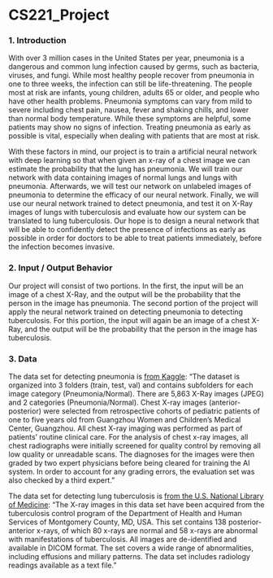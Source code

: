 # CS221_Project

### 1. Introduction
With over 3 million cases in the United States per year, pneumonia is a dangerous and common lung infection caused by germs, such as bacteria, viruses, and fungi. While most healthy people recover from pneumonia in one to three weeks, the infection can still be life-threatening. The people most at risk are infants, young children, adults 65 or older, and people who have other health problems. Pneumonia symptoms can vary from mild to severe including chest pain, nausea, fever and shaking chills, and lower than normal body temperature. While these symptoms are helpful, some patients may show no signs of infection. Treating pneumonia as early as possible is vital, especially when dealing with patients that are most at risk. 

With these factors in mind, our project is to train a artificial neural network with deep learning so that when given an x-ray of a chest image we can estimate the probability that the lung has pneumonia. We will train our network with data containing images of normal lungs and lungs with pneumonia. Afterwards, we will test our network on unlabeled images of pneumonia to determine the efficacy of our neural network. Finally, we will use our neural network trained to detect pneumonia, and test it on X-Ray images of lungs with tuberculosis and evaluate how our system can be translated to lung tuberculosis. Our hope is to design a neural network that will be able to confidently detect the presence of infections as early as possible in order for doctors to be able to treat patients immediately, before the infection becomes invasive. 

### 2. Input / Output Behavior
Our project will consist of two portions. In the first, the input will be an image of a chest X-Ray, and the output will be the probability that the person in the image has pneumonia. The second portion of the project will apply the neural network trained on detecting pneumonia to detecting tuberculosis. For this portion, the input will again be an image of a chest X-Ray, and the output will be the probability that the person in the image has tuberculosis. 

### 3. Data
The data set for detecting pneumonia is [from Kaggle]( https://www.kaggle.com/paultimothymooney/chest-xray-pneumonia): “The dataset is organized into 3 folders (train, test, val) and contains subfolders for each image category (Pneumonia/Normal). There are 5,863 X-Ray images (JPEG) and 2 categories (Pneumonia/Normal). Chest X-ray images (anterior-posterior) were selected from retrospective cohorts of pediatric patients of one to five years old from Guangzhou Women and Children’s Medical Center, Guangzhou. All chest X-ray imaging was performed as part of patients’ routine clinical care. For the analysis of chest x-ray images, all chest radiographs were initially screened for quality control by removing all low quality or unreadable scans. The diagnoses for the images were then graded by two expert physicians before being cleared for training the AI system. In order to account for any grading errors, the evaluation set was also checked by a third expert.”

The data set for detecting lung tuberculosis is [from the U.S. National Library of Medicine](https://ceb.nlm.nih.gov/repositories/tuberculosis-chest-x-ray-image-data-sets/): “The  X-ray images in this data set have been acquired from the tuberculosis control program of the Department of Health and Human Services of Montgomery County, MD, USA. This set contains 138 posterior-anterior x-rays, of which 80 x-rays are normal and 58 x-rays are abnormal with manifestations of tuberculosis. All images are de-identified and available in DICOM format. The set covers a wide range of abnormalities, including effusions and miliary patterns. The data set includes radiology readings available as a text file.”
